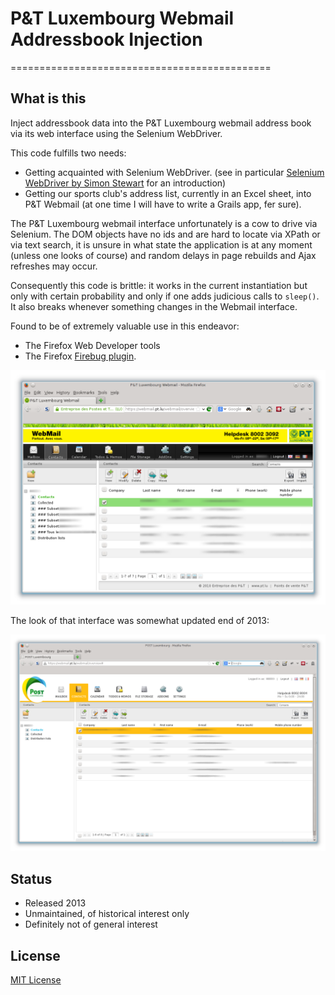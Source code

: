 # P&T Luxembourg Webmail Addressbook Injection
=============================================

## What is this

Inject addressbook data into the P&amp;T Luxembourg webmail address book via its web interface using the Selenium WebDriver.

This code fulfills two needs:

   * Getting acquainted with Selenium WebDriver.
     (see in particular [Selenium WebDriver by Simon Stewart](http://aosabook.org/en/selenium.html) for an introduction)
   * Getting our sports club's address list, currently in an Excel sheet, into P&T Webmail (at one time
     I will have to write a Grails app, fer sure).

The P&T Luxembourg webmail interface unfortunately is a cow to drive via Selenium. The DOM objects have no ids and are
hard to locate via XPath or via text search, it is unsure in what state the application is at any moment (unless 
one looks of course) and random delays in page rebuilds and Ajax refreshes may occur. 

Consequently this code is brittle: it works in the current instantiation but only with certain probability
and only if one adds judicious calls to `sleep()`. It also breaks whenever something changes in the Webmail interface.

Found to be of extremely valuable use in this endeavor:

   * The Firefox Web Developer tools
   * The Firefox [Firebug plugin](https://addons.mozilla.org/de/firefox/addon/firebug/).

![The Webmail interface that we want to control](images/WebmailSnapshot.png "The Webmail interface that we want to control")

The look of that interface was somewhat updated end of 2013:

![The Webmail interface that we want to control](images/WebmailSnapshot_2014.png "The Webmail interface that we want to control, late 2013")

## Status

- Released 2013
- Unmaintained, of historical interest only
- Definitely not of general interest

## License

[MIT License](http://opensource.org/licenses/MIT)
